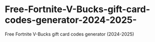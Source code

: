 # Free-Fortnite-V-Bucks-gift-card-codes-generator-2024-2025-
Free Fortnite V-Bucks gift card codes generator (2024-2025)
